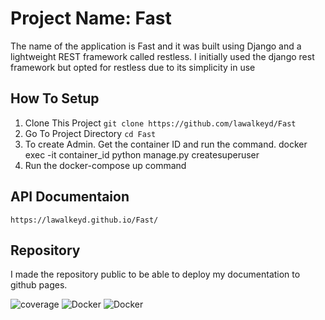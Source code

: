 # Project Name: Fast
The name of the application is Fast and it was built using Django and a lightweight REST framework called restless. I initially used the django rest framework but opted for restless due to its simplicity in use

## How To Setup 
1. Clone This Project `git clone https://github.com/lawalkeyd/Fast`
2. Go To Project Directory `cd Fast`
3. To create Admin. Get the container ID and run the command.
docker exec -it container_id python manage.py createsuperuser
4. Run the docker-compose up command

## API Documentaion
`https://lawalkeyd.github.io/Fast/`

## Repository
I made the repository public to be able to deploy my documentation to github pages.


![coverage](https://gitlab.com/gitlab-org/gitlab/badges/master/coverage.svg?job=coverage)
![Docker](https://github.com/lawalkeyd/Fast/workflows/Docker/badge.svg)
![Docker](https://github.com/lawalkeyd/Fast/workflows/Docker/badge.svg)
